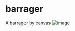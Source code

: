 # barrager
A barrager by canvas
![image](https://github.com/orGancode/barrager/tree/master/static/images/op.png)
